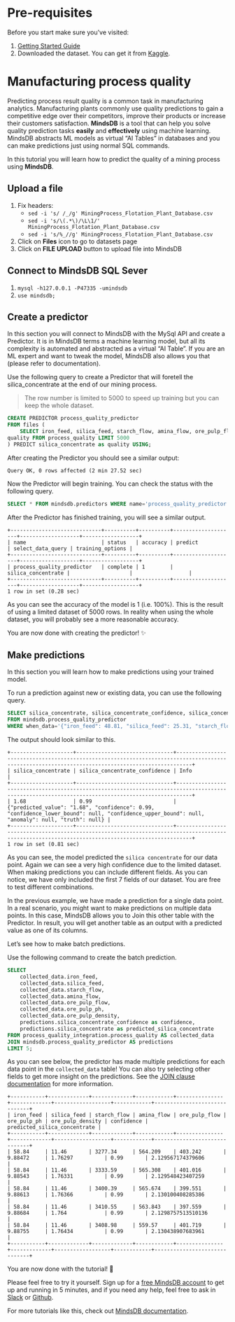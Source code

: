 # Pre-requisites

Before you start make sure you've visited:

1. [Getting Started Guide](https://docs.mindsdb.com/info/)
2. Downloaded the dataset. You can get it from [Kaggle](https://www.kaggle.com/edumagalhaes/quality-prediction-in-a-mining-process).

# Manufacturing process quality

Predicting process result quality is a common task in manufacturing analytics. Manufacturing plants commonly use quality predictions to gain a competitive edge over their competitors, improve their products or increase their customers satisfaction. **MindsDB** is a tool that can help you solve quality prediction tasks **easily** and **effectively** using machine learning. 
MindsDB abstracts ML models as virtual “AI Tables” in databases and you can make predictions just using normal SQL commands.

In this tutorial you will learn how to predict the quality of a mining process using **MindsDB**.

## Upload a file

1. Fix headers: 
   - `sed -i 's/ /_/g' MiningProcess_Flotation_Plant_Database.csv`
   - `sed -i 's/\(.*\)/\L\1/' MiningProcess_Flotation_Plant_Database.csv`
   - `sed -i 's/%_//g' MiningProcess_Flotation_Plant_Database.csv`
2. Click on **Files** icon to go to datasets page
3. Click on **FILE UPLOAD** button to upload file into MindsDB


## Connect to MindsDB SQL Sever
1. `mysql -h127.0.0.1 -P47335 -umindsdb`
2. `use mindsdb;`

## Create a predictor

In this section you will connect to MindsDB with the MySql API and create a Predictor. It is in MindsDB terms a machine learning model, but all its complexity is automated and abstracted as a virtual “AI Table”. If you are an ML expert and want to tweak the model, MindsDB also allows you that (please refer to documentation).

Use the following query to create a Predictor that will foretell the silica_concentrate at the end of our mining process.
> The row number is limited to 5000 to speed up training but you can keep the whole dataset.
```sql
CREATE PREDICTOR process_quality_predictor
FROM files (
    SELECT iron_feed, silica_feed, starch_flow, amina_flow, ore_pulp_flow, ore_pulp_ph, ore_pulp_density,flotation_column_01_air_flow,flotation_column_02_air_flow, flotation_column_03_air_flow,flotation_column_04_air_flow, flotation_column_05_air_flow, flotation_column_06_air_flow,flotation_column_07_air_flow, flotation_column_01_level, flotation_column_02_level, flotation_column_03_level, flotation_column_04_level, flotation_column_05_level, flotation_column_06_level, flotation_column_07_level, iron_concentrate, silica_concentrate from process_
quality FROM process_quality LIMIT 5000
) PREDICT silica_concentrate as quality USING;
```

After creating the Predictor you should see a similar output:

```console
Query OK, 0 rows affected (2 min 27.52 sec)
```

Now the Predictor will begin training. You can check the status with the following query.

```sql
SELECT * FROM mindsdb.predictors WHERE name='process_quality_predictor';
```

After the Predictor has finished training, you will see a similar output.

```console
+-----------------------------+----------+----------+--------------------+-------------------+------------------+
| name                        | status   | accuracy | predict            | select_data_query | training_options |
+-----------------------------+----------+----------+--------------------+-------------------+------------------+
| process_quality_predictor   | complete | 1        | silica_concentrate |                   |                  |
+-----------------------------+----------+----------+--------------------+-------------------+------------------+
1 row in set (0.28 sec)
```

As you can see the accuracy of the model is 1 (i.e. 100%). This is the result of using a limited dataset of 5000 rows. In reality when using the whole dataset, you will probably see a more reasonable accuracy.

You are now done with creating the predictor! ✨

## Make predictions

In this section you will learn how to make predictions using your trained model.

To run a prediction against new or existing data, you can use the following query.

```sql
SELECT silica_concentrate, silica_concentrate_confidence, silica_concentrate_explain as Info
FROM mindsdb.process_quality_predictor
WHERE when_data='{"iron_feed": 48.81, "silica_feed": 25.31, "starch_flow": 2504.94, "amina_flow": 309.448, "ore_pulp_flow": 377.6511682692, "ore_pulp_ph": 10.0607, "ore_pulp_density": 1.68676}';
```

The output should look similar to this.
```console
+--------------------+-------------------------------+-------------------------------------------------------------------------------------------------------------------------------------------------+
| silica_concentrate | silica_concentrate_confidence | Info                                                                                                                                            |
+--------------------+-------------------------------+-------------------------------------------------------------------------------------------------------------------------------------------------+
| 1.68               | 0.99                          | {"predicted_value": "1.68", "confidence": 0.99, "confidence_lower_bound": null, "confidence_upper_bound": null, "anomaly": null, "truth": null} |
+--------------------+-------------------------------+-------------------------------------------------------------------------------------------------------------------------------------------------+
1 row in set (0.81 sec)
```

As you can see, the model predicted the `silica concentrate` for our data point. Again we can see a very high confidence due to the limited dataset. When making predictions you can include different fields. As you can notice, we have only included the first 7 fields of our dataset. You are free to test different combinations.

In the previous example, we have made a prediction for a single data point. In a real scenario, you might want to make predictions on multiple data points. In this case, MindsDB allows you to Join this other table with the Predictor. In result, you will get another table as an output with a predicted value as one of its columns.

Let’s see how to make batch predictions.

Use the following command to create the batch prediction.

```sql
SELECT 
    collected_data.iron_feed,
    collected_data.silica_feed,
    collected_data.starch_flow,
    collected_data.amina_flow,
    collected_data.ore_pulp_flow,
    collected_data.ore_pulp_ph,
    collected_data.ore_pulp_density,
    predictions.silica_concentrate_confidence as confidence,
    predictions.silica_concentrate as predicted_silica_concentrate
FROM process_quality_integration.process_quality AS collected_data
JOIN mindsdb.process_quality_predictor AS predictions
LIMIT 5;
```

As you can see below, the predictor has made multiple predictions for each data point in the `collected_data` table! You can also try selecting other fields to get more insight on the predictions. See the [JOIN clause documentation](https://docs.mindsdb.com/sql/api/join/) for more information.

```console
+-----------+-------------+-------------+------------+---------------+-------------+------------------+------------+------------------------------+
| iron_feed | silica_feed | starch_flow | amina_flow | ore_pulp_flow | ore_pulp_ph | ore_pulp_density | confidence | predicted_silica_concentrate |
+-----------+-------------+-------------+------------+---------------+-------------+------------------+------------+------------------------------+
| 58.84     | 11.46       | 3277.34     | 564.209    | 403.242       | 9.88472     | 1.76297          | 0.99       | 2.129567174379606            |
| 58.84     | 11.46       | 3333.59     | 565.308    | 401.016       | 9.88543     | 1.76331          | 0.99       | 2.129548423407259            |
| 58.84     | 11.46       | 3400.39     | 565.674    | 399.551       | 9.88613     | 1.76366          | 0.99       | 2.130100408285386            |
| 58.84     | 11.46       | 3410.55     | 563.843    | 397.559       | 9.88684     | 1.764            | 0.99       | 2.1298757513510136           |
| 58.84     | 11.46       | 3408.98     | 559.57     | 401.719       | 9.88755     | 1.76434          | 0.99       | 2.130438907683961            |
+-----------+-------------+-------------+------------+---------------+-------------+------------------+------------+------------------------------+
```

You are now done with the tutorial! 🎉

Please feel free to try it yourself. Sign up for a [free MindsDB account](https://cloud.mindsdb.com/signup?utm_medium=community&utm_source=ext.%20blogs&utm_campaign=blog-manufacturing-process-quality) to get up and running in 5 minutes, and if you need any help, feel free to ask in [Slack](https://join.slack.com/t/mindsdbcommunity/shared_invite/zt-o8mrmx3l-5ai~5H66s6wlxFfBMVI6wQ) or [Github](https://github.com/mindsdb/mindsdb/discussions).

For more tutorials like this, check out [MindsDB documentation](https://docs.mindsdb.com/).
